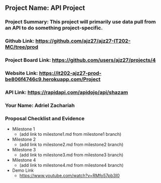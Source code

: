 ## Project Name: API Project
### Project Summary: This project will primarily use data pull from an API to do something project-specific.
### Github Link: https://github.com/ajz27/ajz27-IT202-MC/tree/prod
### Project Board Link: https://github.com/users/ajz27/projects/4
### Website Link: https://it202-ajz27-prod-be806f4746c9.herokuapp.com/Project
### API Link: https://rapidapi.com/apidojo/api/shazam
### Your Name: Adriel Zachariah

 
 
### Proposal Checklist and Evidence

- Milestone 1
  - (add link to milestone1.md from milestone1 branch)  
- Milestone 2
  - (add link to milestone2.md from milestone2 branch)
- Milestone 3
  - (add link to milestone3.md from milestone3 branch)
- Milestone 4
  - (add link to milestone4.md from milestone4 branch)
- Demo Link
  - https://www.youtube.com/watch?v=RMfo57pb3I0
  
